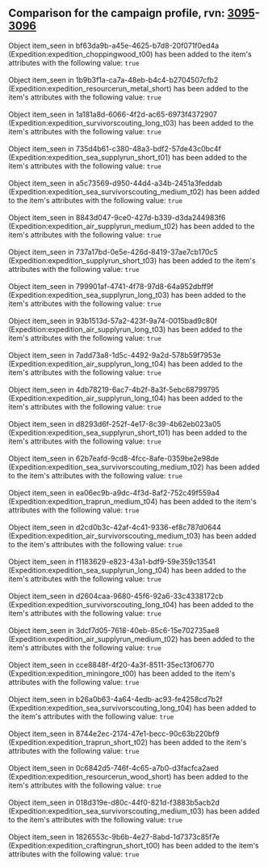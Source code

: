 ## Comparison for the campaign profile, rvn: [3095](https://github.com/PRO100KatYT/FortniteProfileRevisions/tree/main/profiles/campaign/3095%20campaign.json)-[3096](https://github.com/PRO100KatYT/FortniteProfileRevisions/tree/main/profiles/campaign/3096%20campaign.json)

Object item_seen in bf63da9b-a45e-4625-b7d8-20f071f0ed4a (Expedition:expedition_choppingwood_t00) has been added to the item's attributes with the following value: `true`
<br><br>
Object item_seen in 1b9b3f1a-ca7a-48eb-b4c4-b2704507cfb2 (Expedition:expedition_resourcerun_metal_short) has been added to the item's attributes with the following value: `true`
<br><br>
Object item_seen in 1a181a8d-6066-4f2d-ac65-6973f4372907 (Expedition:expedition_survivorscouting_long_t03) has been added to the item's attributes with the following value: `true`
<br><br>
Object item_seen in 735d4b61-c380-48a3-bdf2-57de43c0bc4f (Expedition:expedition_sea_supplyrun_short_t01) has been added to the item's attributes with the following value: `true`
<br><br>
Object item_seen in a5c73569-d950-44d4-a34b-2451a3feddab (Expedition:expedition_sea_survivorscouting_medium_t02) has been added to the item's attributes with the following value: `true`
<br><br>
Object item_seen in 8843d047-9ce0-427d-b339-d3da244983f6 (Expedition:expedition_air_supplyrun_medium_t02) has been added to the item's attributes with the following value: `true`
<br><br>
Object item_seen in 737a17bd-0e5e-426d-8419-37ae7cb170c5 (Expedition:expedition_supplyrun_short_t03) has been added to the item's attributes with the following value: `true`
<br><br>
Object item_seen in 799901af-4741-4f78-97d8-64a952dbff9f (Expedition:expedition_sea_supplyrun_long_t03) has been added to the item's attributes with the following value: `true`
<br><br>
Object item_seen in 93b1513d-57a2-423f-9a74-0015bad9c80f (Expedition:expedition_air_supplyrun_long_t03) has been added to the item's attributes with the following value: `true`
<br><br>
Object item_seen in 7add73a8-1d5c-4492-9a2d-578b59f7953e (Expedition:expedition_air_supplyrun_long_t04) has been added to the item's attributes with the following value: `true`
<br><br>
Object item_seen in 4db78219-6ac7-4b2f-8a3f-5ebc68799795 (Expedition:expedition_air_supplyrun_long_t04) has been added to the item's attributes with the following value: `true`
<br><br>
Object item_seen in d8293d6f-252f-4e17-8c39-4b62eb023a05 (Expedition:expedition_sea_supplyrun_short_t01) has been added to the item's attributes with the following value: `true`
<br><br>
Object item_seen in 62b7eafd-9cd8-4fcc-8afe-0359be2e98de (Expedition:expedition_sea_survivorscouting_medium_t02) has been added to the item's attributes with the following value: `true`
<br><br>
Object item_seen in ea06ec9b-a9dc-4f3d-8af2-752c49f559a4 (Expedition:expedition_traprun_medium_t04) has been added to the item's attributes with the following value: `true`
<br><br>
Object item_seen in d2cd0b3c-42af-4c41-9336-ef8c787d0644 (Expedition:expedition_air_survivorscouting_medium_t03) has been added to the item's attributes with the following value: `true`
<br><br>
Object item_seen in f1183629-e823-43a1-bdf9-59e359c13541 (Expedition:expedition_sea_supplyrun_long_t04) has been added to the item's attributes with the following value: `true`
<br><br>
Object item_seen in d2604caa-9680-45f6-92a6-33c4338172cb (Expedition:expedition_survivorscouting_long_t04) has been added to the item's attributes with the following value: `true`
<br><br>
Object item_seen in 3dcf7d05-7618-40eb-85c6-15e702735ae8 (Expedition:expedition_air_supplyrun_medium_t02) has been added to the item's attributes with the following value: `true`
<br><br>
Object item_seen in cce8848f-4f20-4a3f-8511-35ec13f06770 (Expedition:expedition_miningore_t00) has been added to the item's attributes with the following value: `true`
<br><br>
Object item_seen in b26a0b63-4a64-4edb-ac93-fe4258cd7b2f (Expedition:expedition_sea_survivorscouting_long_t04) has been added to the item's attributes with the following value: `true`
<br><br>
Object item_seen in 8744e2ec-2174-47e1-becc-90c63b220bf9 (Expedition:expedition_traprun_short_t02) has been added to the item's attributes with the following value: `true`
<br><br>
Object item_seen in 0c6842d5-746f-4c65-a7b0-d3facfca2aed (Expedition:expedition_resourcerun_wood_short) has been added to the item's attributes with the following value: `true`
<br><br>
Object item_seen in 018d319e-d80c-44f0-821d-f3883b5acb2d (Expedition:expedition_sea_survivorscouting_medium_t03) has been added to the item's attributes with the following value: `true`
<br><br>
Object item_seen in 1826553c-9b6b-4e27-8abd-1d7373c85f7e (Expedition:expedition_craftingrun_short_t00) has been added to the item's attributes with the following value: `true`
<br><br>
